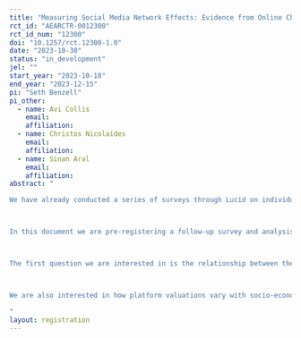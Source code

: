 ```yaml
---
title: "Measuring Social Media Network Effects: Evidence from Online Choice Experiments"
rct_id: "AEARCTR-0012300"
rct_id_num: "12300"
doi: "10.1257/rct.12300-1.0"
date: "2023-10-30"
status: "in_development"
jel: ""
start_year: "2023-10-18"
end_year: "2023-12-15"
pi: "Seth Benzell"
pi_other:
  - name: Avi Collis
    email: 
    affiliation: 
  - name: Christos Nicolaides
    email: 
    affiliation: 
  - name: Sinan Aral
    email: 
    affiliation: 
abstract: "
We have already conducted a series of surveys through Lucid on individuals’ demographics, connections on a digital platform, and their valuations of these connections and digital platforms. 

In this document we are pre-registering a follow-up survey and analysis plan. The survey will collect information on 2,500 users of each of four popular social media platforms (Instagram, Facebook, Twitter/X, and LinkedIn), with a focus on their number of contacts, valuation of the platform, social media usage, and other socio-economic and demographic information. 

The first question we are interested in is the relationship between the number of contacts and platform valuation. Our main specification will be a linear regression with an intercept term. In secondary specifications we will replace the number of contacts with the log of the number of contacts, and include additional linear controls. 

We are also interested in how platform valuations vary with socio-economic, demographic and platform usage characteristics, as well as question framing. Our main analysis will first select covariates (and their interactions) with explanatory power using LASSO. We will then run a regression of platform valuation on the LASSO selected coefficients and interactions. As secondary specifications, we will estimate how the average platform valuation varies by demographically defined sub-groups. 
"
layout: registration
---
```


